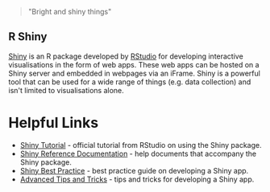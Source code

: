 >"Bright and shiny things"

## R Shiny
[Shiny](https://shiny.rstudio.com/) is an R package developed by [RStudio](https://www.rstudio.com/) for developing interactive visualisations in the form of web apps. These web apps can be hosted on a Shiny server and embedded in webpages via an iFrame. Shiny is a powerful tool that can be used for a wide range of things (e.g. data collection) and isn't limited to visualisations alone. 

# Helpful Links
- [Shiny Tutorial](http://shiny.rstudio.com/tutorial/) - official tutorial from RStudio on using the Shiny package. 
- [Shiny Reference Documentation](http://shiny.rstudio.com/reference/shiny/) - help documents that accompany the Shiny package. 
- [Shiny Best Practice](http://jasdumas.com/2016-05-14-best-practices-for-shiny-dev/) - best practice guide on developing a Shiny app.
- [Advanced Tips and Tricks](https://deanattali.com/blog/advanced-shiny-tips/) - tips and tricks for developing a Shiny app. 
